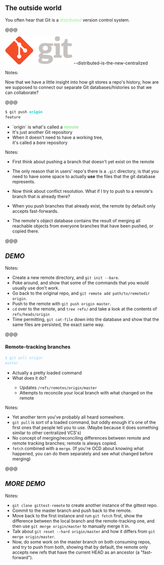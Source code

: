 ## The outside world ##

<p class="fragment">
	You often hear that Git is a <i style="color: lightgreen">distributed</i> version control system.
</p>

@@@

<div class="git-logo">
	<img src="img/git-logo-edit.png" alt="Git logo" class="img-simple">
	<span>--distributed-is-the-new-centralized</span>
</div>

Notes:

Now that we have a little insight into how git stores a repo's history, how
are we supposed to connect our separate Git databases/histories so that we can
collaborate?

@@@

<code>$ git push <b style="color: darkturquoise;">origin</b> feature</code>

<ul style="margin-top: 16px;">
	<li class="fragment">`origin` is what's called a <b style="color: lightgreen;">remote</b></li>
	<li class="fragment">It's just another Git repository</li>
	<li class="fragment">When it doesn't need to have a working tree,<br />
	it's called a <i>bare</i> repository</li>
</ul>

Notes:

- First think about pushing a branch that doesn't yet exist on the remote
- The only reason that in users' repo's there is a `.git` directory, is that
  you need to have some space to actually **use** the files that the git
  database represents.
- Now think about conflict resolution. What if I try to push to a remote's
  branch that is already there?
- When you push branches that already exist, the remote by default only
  accepts fast-forwards.

- The remote's object database contains the result of merging all reachable
  objects from everyone branches that have been pushed, or copied there.

@@@

## _DEMO_

Notes:

- Create a new remote directory, and `git init --bare`.
- Poke around, and show that some of the commands that you would usually use
  don't work.
- Go back to the original repo, and `git remote add path/to/remotedir origin`.
- Push to the remote with `git push origin master`.
- `cd` over to the remote, and `tree refs/` and take a look at the contents of
  `refs/heads/origin`
- Time permitting, `git cat-file` down into the database and show that the
  same files are persisted, the exact same way.

@@@

### Remote-tracking branches ###

<code style="color: lightskyblue;">$ git pull origin master</code>

<ul style="margin-top: 16px;">
	<li class="fragment">Actually a pretty loaded command</li>
	<li class="fragment">What does it do?</li>
	<ul>
		<li class="fragment">Updates <code>/refs/remotes/origin/master</code></li>
		<li class="fragment">Attempts to reconcile your local branch with what changed on the remote</li>
	</ul>
</ul>


Notes:

- Yet another term you've probably all heard somewhere.
- `git pull` is sort of a loaded command, but oddly enough it's one of the
  first ones that people tell you to use. (Maybe because it does something
  similar to other centralized VCS's)
- No concept of merging/reconciling differences between remote and remote
  tracking branches; remote is always copied.
- `fetch` combined with a `merge`. (If you're OCD about knowing what happened,
  you can do them separately and see what changed before merging)

@@@

## _MORE DEMO_

Notes:

- `git clone gittest-remote` to create another instance of the gittest repo.
- Commit to the master branch and push back to the remote.
- Move back to the first instance and run `git fetch` first, show the difference
  between the local branch and the remote-tracking one, and then use `git merge
  origin/master` to manually merge it in. 
- Talk about `git reset --hard origin/master` and how it differs from `git merge
  origin/master`.
- Now, do some work on the master branch on both consuming repos, and try to
  push from both, showing that by default, the remote only accepts new refs that
  have the current HEAD as an ancestor (a "fast-forward").

